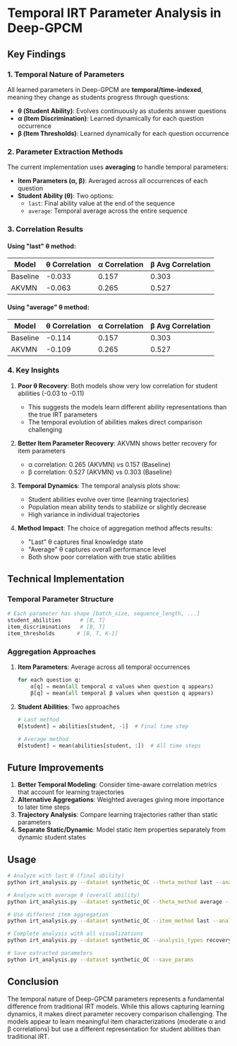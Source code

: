 # Temporal IRT Parameter Analysis in Deep-GPCM

## Key Findings

### 1. Temporal Nature of Parameters

All learned parameters in Deep-GPCM are **temporal/time-indexed**, meaning they change as students progress through questions:

- **θ (Student Ability)**: Evolves continuously as students answer questions
- **α (Item Discrimination)**: Learned dynamically for each question occurrence  
- **β (Item Thresholds)**: Learned dynamically for each question occurrence

### 2. Parameter Extraction Methods

The current implementation uses **averaging** to handle temporal parameters:

- **Item Parameters (α, β)**: Averaged across all occurrences of each question
- **Student Ability (θ)**: Two options:
  - `last`: Final ability value at the end of the sequence
  - `average`: Temporal average across the entire sequence

### 3. Correlation Results

#### Using "last" θ method:
| Model | θ Correlation | α Correlation | β Avg Correlation |
|-------|--------------|---------------|-------------------|
| Baseline | -0.033 | 0.157 | 0.303 |
| AKVMN | -0.063 | 0.265 | 0.527 |

#### Using "average" θ method:
| Model | θ Correlation | α Correlation | β Avg Correlation |
|-------|--------------|---------------|-------------------|
| Baseline | -0.114 | 0.157 | 0.303 |
| AKVMN | -0.109 | 0.265 | 0.527 |

### 4. Key Insights

1. **Poor θ Recovery**: Both models show very low correlation for student abilities (-0.03 to -0.11)
   - This suggests the models learn different ability representations than the true IRT parameters
   - The temporal evolution of abilities makes direct comparison challenging

2. **Better Item Parameter Recovery**: AKVMN shows better recovery for item parameters
   - α correlation: 0.265 (AKVMN) vs 0.157 (Baseline)
   - β correlation: 0.527 (AKVMN) vs 0.303 (Baseline)

3. **Temporal Dynamics**: The temporal analysis plots show:
   - Student abilities evolve over time (learning trajectories)
   - Population mean ability tends to stabilize or slightly decrease
   - High variance in individual trajectories

4. **Method Impact**: The choice of aggregation method affects results:
   - "Last" θ captures final knowledge state
   - "Average" θ captures overall performance level
   - Both show poor correlation with true static abilities

## Technical Implementation

### Temporal Parameter Structure

```python
# Each parameter has shape [batch_size, sequence_length, ...]
student_abilities      # [B, T]
item_discriminations   # [B, T]  
item_thresholds       # [B, T, K-1]
```

### Aggregation Approaches

1. **Item Parameters**: Average across all temporal occurrences
   ```python
   for each question q:
       α[q] = mean(all temporal α values when question q appears)
       β[q] = mean(all temporal β values when question q appears)
   ```

2. **Student Abilities**: Two approaches
   ```python
   # Last method
   θ[student] = abilities[student, -1]  # Final time step
   
   # Average method  
   θ[student] = mean(abilities[student, :])  # All time steps
   ```

## Future Improvements

1. **Better Temporal Modeling**: Consider time-aware correlation metrics that account for learning trajectories
2. **Alternative Aggregations**: Weighted averages giving more importance to later time steps
3. **Trajectory Analysis**: Compare learning trajectories rather than static parameters
4. **Separate Static/Dynamic**: Model static item properties separately from dynamic student states

## Usage

```bash
# Analyze with last θ (final ability)
python irt_analysis.py --dataset synthetic_OC --theta_method last --analysis_types recovery temporal

# Analyze with average θ (overall ability)
python irt_analysis.py --dataset synthetic_OC --theta_method average --analysis_types recovery temporal

# Use different item aggregation
python irt_analysis.py --dataset synthetic_OC --item_method last --analysis_types recovery

# Complete analysis with all visualizations
python irt_analysis.py --dataset synthetic_OC --analysis_types recovery temporal irt_plots

# Save extracted parameters
python irt_analysis.py --dataset synthetic_OC --save_params
```

## Conclusion

The temporal nature of Deep-GPCM parameters represents a fundamental difference from traditional IRT models. While this allows capturing learning dynamics, it makes direct parameter recovery comparison challenging. The models appear to learn meaningful item characterizations (moderate α and β correlations) but use a different representation for student abilities than traditional IRT.